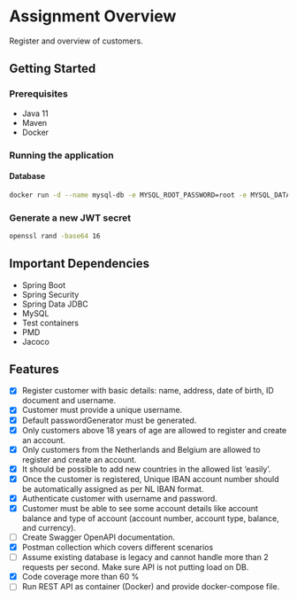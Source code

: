 # Assignment Overview

Register and overview of customers.

## Getting Started

### Prerequisites

* Java 11
* Maven
* Docker

### Running the application

#### Database

```bash
docker run -d --name mysql-db -e MYSQL_ROOT_PASSWORD=root -e MYSQL_DATABASE=customers -e MYSQL_USER=customer -e MYSQL_PASSWORD=customer -p 3306:3306 mysql:8.4
```

### Generate a new JWT secret

```bash
openssl rand -base64 16
```

## Important Dependencies

* Spring Boot
* Spring Security
* Spring Data JDBC
* MySQL
* Test containers
* PMD
* Jacoco

## Features

- [X] Register customer with basic details: name, address, date of birth, ID document and username.
- [X] Customer must provide a unique username.
- [X] Default passwordGenerator must be generated.
- [X] Only customers above 18 years of age are allowed to register and create an account.
- [X] Only customers from the Netherlands and Belgium are allowed to register and create an account.
- [X] It should be possible to add new countries in the allowed list ‘easily’.
- [X] Once the customer is registered, Unique IBAN account number should be automatically assigned as per NL IBAN format.
- [X] Authenticate customer with username and password.
- [X] Customer must be able to see some account details like account balance and type of account (account number, account type, balance, and currency).
- [ ] Create Swagger OpenAPI documentation.
- [X] Postman collection which covers different scenarios
- [ ] Assume existing database is legacy and cannot handle more than 2 requests per second. Make sure API is not putting load on DB.
- [X] Code coverage more than 60 %
- [ ] Run REST API as container (Docker) and provide docker-compose file.